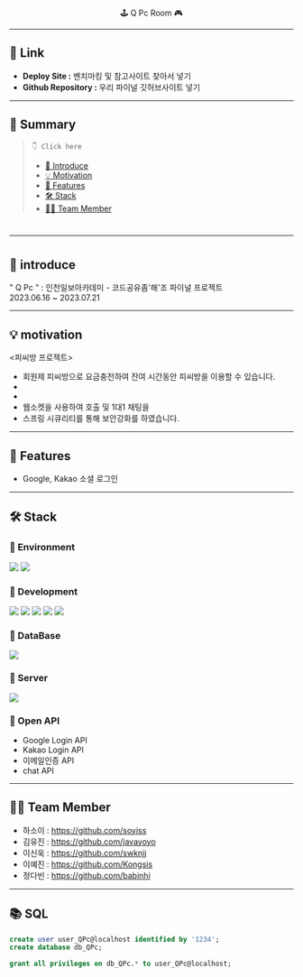 <div align=center fontSize=90> 
🕹 Q Pc Room 🎮
</div>

---
## 🔗 Link
- **Deploy Site :** 벤치마킹 및 참고사이트 찾아서 넣기
- **Github Repository :** 우리 파이널 깃허브사이트 넣기

---

## 📖 Summary
> ```👇 Click here ```
>  - [🎲 Introduce](#-introduce)
>  - [💡 Motivation](#-motivation)
>  - [🌟 Features](#-features)
>  - [🛠 Stack](#-stack)
>  - [👨‍💻 Team Member](#-team-member)
#
* * *
#
## 🎲 introduce
" Q Pc " :  인천일보아카데미 - 코드공유좀'해'조 파이널 프로젝트 <br>
2023.06.16 ~ 2023.07.21

---

## 💡 motivation
<피씨방 프로젝트>

- 회원제 피씨방으로 요금충전하여 잔여 시간동안 피씨방을 이용할 수 있습니다.
-  
- 
- 웹소켓을 사용하여 호출 및 1대1 채팅을 
- 스프링 시큐리티를 통해 보안강화를 하였습니다.

  
---

## 🌟 Features
- Google, Kakao 소셜 로그인



---

## 🛠 Stack
### 🌱 Environment
<div align=left>
<img src="https://img.shields.io/badge/Java-654FF0?style=flat-square&logo=Java&logoColor=white" />
<img src="https://img.shields.io/badge/GitHub-181717?style=flat&logo=GitHub&logoColor=white" />
</div>

### 🌱 Development
<div align=left>
<img src="https://img.shields.io/badge/Visual%20Studio%20Code-007ACC?style=flat&logo=SpringBoot&logoColor=white" />
<img src="https://img.shields.io/badge/jQuery-0769AD?style=flat&logo=jQuery&logoColor=white" />
<img src="https://img.shields.io/badge/HTML5-E34F26?style=flat&logo=HTML5&logoColor=white" />
<img src="https://img.shields.io/badge/CSS3-1572B6?style=flat&logo=CSS3&logoColor=white" />
<img src="https://img.shields.io/badge/JavaScript-34E27A?style=flat&logo=JavaScript&logoColor=white" /> 
</div>

### 🌱 DataBase
<div align=left>
<img src="https://img.shields.io/badge/MySQL-4479A1?style=flat&logo=MySQL&logoColor=white" />
</div>

### 🌱 Server
<div align=left>
<img src="https://img.shields.io/badge/Tomcat-F8DC75?style=flat&logo=ApacheTomcat&logoColor=white" />
</div>

### 🌱 Open API
- Google Login API
- Kakao Login API
- 이메일인증 API 
- chat API
  <br>

---

## 👨‍💻 Team Member
- 하소이 : https://github.com/soyiss
- 김유진 : https://github.com/javayoyo
- 이신욱 : https://github.com/swknjj
- 이예진 : https://github.com/Kongsis 
- 정다빈 : https://github.com/babinhi

---

## 📚 SQL
```sql
create user user_QPc@localhost identified by '1234';
create database db_QPc;

grant all privileges on db_QPc.* to user_QPc@localhost;
```
